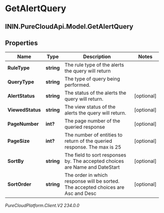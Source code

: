 # GetAlertQuery

## ININ.PureCloudApi.Model.GetAlertQuery

## Properties

|Name | Type | Description | Notes|
|------------ | ------------- | ------------- | -------------|
| **RuleType** | **string** | The rule type of the alerts the query will return | |
| **QueryType** | **string** | The type of query being performed. | |
| **AlertStatus** | **string** | The status of the alerts the query will return. | [optional] |
| **ViewedStatus** | **string** | The view status of the alerts the query will return. | [optional] |
| **PageNumber** | **int?** | The page number of the queried response | [optional] |
| **PageSize** | **int?** | The number of entities to return of the queried response.  The max is 25 | [optional] |
| **SortBy** | **string** | The field to sort responses by.  The accepted choices are Name and DateStart | [optional] |
| **SortOrder** | **string** | The order in which response will be sorted.  The accepted choices are Asc and Desc | [optional] |



_PureCloudPlatform.Client.V2 234.0.0_
